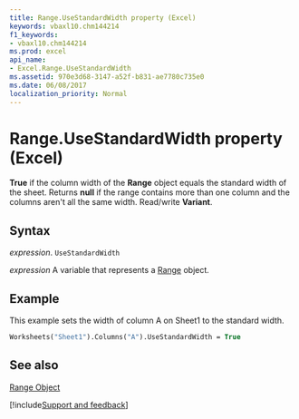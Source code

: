 ```yaml
---
title: Range.UseStandardWidth property (Excel)
keywords: vbaxl10.chm144214
f1_keywords:
- vbaxl10.chm144214
ms.prod: excel
api_name:
- Excel.Range.UseStandardWidth
ms.assetid: 970e3d68-3147-a52f-b831-ae7780c735e0
ms.date: 06/08/2017
localization_priority: Normal
---
```



# Range.UseStandardWidth property (Excel)

 **True** if the column width of the **Range** object equals the standard width of the sheet. Returns **null** if the range contains more than one column and the columns aren't all the same width. Read/write **Variant**.


## Syntax

_expression_. `UseStandardWidth`

_expression_ A variable that represents a [Range](excel.range-graph-property.md) object.


## Example

This example sets the width of column A on Sheet1 to the standard width.


```vb
Worksheets("Sheet1").Columns("A").UseStandardWidth = True
```


## See also


[Range Object](Excel.Range(object).md)

[!include[Support and feedback](~/includes/feedback-boilerplate.md)]